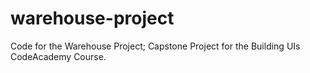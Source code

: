 # warehouse-project
Code for the Warehouse Project; Capstone Project for the Building UIs CodeAcademy Course.
